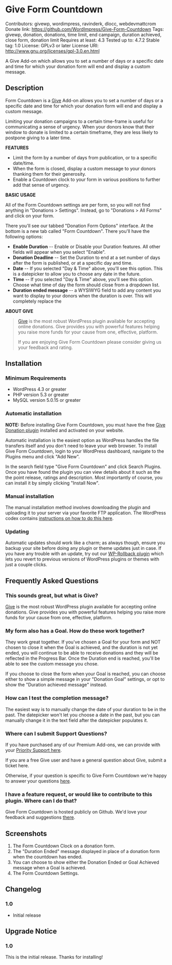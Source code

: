 # Give Form Countdown #
Contributors: givewp, wordimpress, ravinderk, dlocc, webdevmattcrom
Donate link: https://github.com/WordImpress/Give-Form-Countdown
Tags: givewp, donation, donations, time limit, end campaign, duration achieved, close form, donation limit
Requires at least: 4.3
Tested up to: 4.7.2
Stable tag: 1.0
License: GPLv3 or later
License URI: http://www.gnu.org/licenses/gpl-3.0.en.html

A Give Add-on which allows you to set a number of days or a specific date and time for which your donation form will end and display a custom message.

## Description ##

Form Countdown is a [Give](https://givewp.com) Add-on allows you to set a number of days or a specific date and time for which your donation form will end and display a custom message.

Limiting your donation campaigns to a certain time-frame is useful for communicating a sense of urgency. When your donors know that their window to donate is limited to a certain timeframe, they are less likely to postpone giving to a later time.

**FEATURES**

* Limit the form by a number of days from publication, or to a specific date/time.
* When the form is closed, display a custom message to your donors thanking them for their generosity.
* Enable a Countdown clock to your form in various positions to further add that sense of urgency.

**BASIC USAGE**

All of the Form Countdown settings are per form, so you will not find anything in "Donations > Settings". Instead, go to "Donations > All Forms" and click on your form.

There you'll see our tabbed "Donation Form Options" interface. At the bottom is a new tab called "Form Countdown". There you'll have the following options:

* **Enable Duration** -- Enable or Disable your Duration features. All other fields will appear when you select "Enable".
* **Donation Deadline** -- Set the Duration to end at a set number of days after the form is published, or at a specific day and time.
* **Date** -- If you selected "Day & Time" above, you'll see this option. This is a datepicker to allow you to choose any date in the future.
* **Time** -- If you selected "Day & Time" above, you'll see this option. Choose what time of day the form should close from a dropdown list.
* **Duration ended message** -- a WYSIWYG field to add any content you want to display to your donors when the duration is over. This will completely replace the

**ABOUT GIVE**
> [Give](https://givewp.com) is the most robust WordPress plugin available for accepting online donations. Give provides you with powerful features helping you raise more funds for your cause from one, effective, platform.
> 
> If you are enjoying Give Form Countdown please consider giving us your feedback and rating.

## Installation ##

### Minimum Requirements ###

* WordPress 4.3 or greater
* PHP version 5.3 or greater
* MySQL version 5.0.15 or greater

### Automatic installation ###

**NOTE:** Before installing Give Form Countdown, you must have the free [Give Donation plugin](https://wordpress.org/plugins/give/) installed and activated on your website.

Automatic installation is the easiest option as WordPress handles the file transfers itself and you don't need to leave your web browser. To install Give Form Countdown, login to your WordPress dashboard, navigate to the Plugins menu and click "Add New".

In the search field type "Give Form Countdown" and click Search Plugins. Once you have found the plugin you can view details about it such as the the point release, ratings and description. Most importantly of course, you can install it by simply clicking "Install Now".

### Manual installation ###

The manual installation method involves downloading the plugin and uploading it to your server via your favorite FTP application. The WordPress codex contains [instructions on how to do this here](http://codex.wordpress.org/Managing_Plugins#Manual_Plugin_Installation).

### Updating ###

Automatic updates should work like a charm; as always though, ensure you backup your site before doing any plugin or theme updates just in case. If you have any trouble with an update, try out our [WP-Rollback plugin](https://wordpress.org/plugins/wp-rollback) which lets you revert to previous versions of WordPress plugins or themes with just a couple clicks.


## Frequently Asked Questions ##

### This sounds great, but what is Give? ###

[Give](https://givewp.com) is the most robust WordPress plugin available for accepting online donations. Give provides you with powerful features helping you raise more funds for your cause from one, effective, platform.

### My form also has a Goal. How do these work together? ###

They work great together. If you've chosen a Goal for your form and NOT chosen to close it when the Goal is achieved, and the duration is not yet ended, you will continue to be able to receive donations and they will be reflected in the Progress Bar. Once the Duration end is reached, you'll be able to see the custom message you chose.

If you choose to close the form when your Goal is reached, you can choose either to show a simple message in your "Donation Goal" settings, or opt to show the "Duration achieved message" instead.

### How can I test the completion message? ###

The easiest way is to manually change the date of your duration to be in the past. The datepicker won't let you choose a date in the past, but you can manually change it in the text field after the datepicker populates it.

### Where can I submit Support Questions? ###

If you have purchased any of our Premium Add-ons, we can provide with your [Priority Support here](https://givewp.com/support).

If you are a free Give user and have a general question about Give, submit a ticket here.

Otherwise, if your question is specific to Give Form Countdown we're happy to answer your questions [here](https://wordpress.org/support/plugin/give-form-countdown).

### I have a feature request, or would like to contribute to this plugin. Where can I do that? ###
Give Form Countdown is hosted publicly on Github. We'd love your feedback and suggestions [there](https://github.com/WordImpress/Give-Form-Countdown/issues).

## Screenshots ##

1. The Form Countdown Clock on a donation form.
2. The "Duration Ended" message displayed in place of a donation form when the countdown has ended.
3. You can choose to show either the Donation Ended or Goal Achieved message when a Goal is achieved.
4. The Form Countdown Settings.

## Changelog ##

### 1.0 ###
* Initial release

## Upgrade Notice ##

### 1.0 ###
This is the initial release. Thanks for installing!
